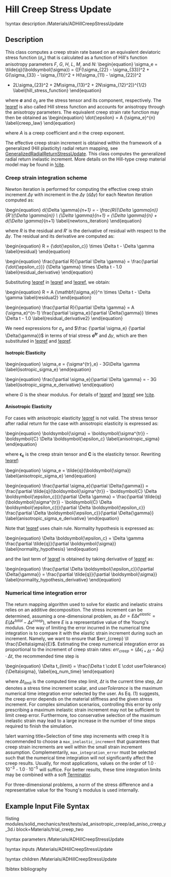 # Hill Creep Stress Update

!syntax description /Materials/ADHillCreepStressUpdate

## Description

This class computes a creep strain rate based on an equivalent deviatoric stress function (${\sigma_e}$) that
is calculated as a function of Hill's function anisotropy parameters $F$, $G$, $H$, $L$, $M$, and $N$:
\begin{equation}
\sigma_e = \tilde{q}(\boldsymbol{\sigma}) = {[F(\sigma_{22} - \sigma_{33})^2 + G(\sigma_{33} - \sigma_{11})^2 + H(\sigma_{11} - \sigma_{22})^2
+ 2L\sigma_{23}^2 + 2M\sigma_{13}^2 + 2N\sigma_{12}^2]}^{1/2}
\label{hill_stress_function}
\end{equation}

where $\boldsymbol{\sigma}$ and $\sigma_{ij}$ are the stress tensor and its component, respectively. The [!eqref](hill_stress_function) is also called Hill stress function and accounts for anisotropy through the anisotropy parameters. The equivalent creep strain rate function may then be obtained as
\begin{equation}
\dot{\epsilon} = A {\sigma_e}^{n}
\label{creep_law}
\end{equation}

where $A$ is a creep coefficient and $n$ the creep exponent.

The effective creep strain increment is obtained within the framework of a generalized (Hill plasticity) radial return mapping, see
[GeneralizedRadialReturnStressUpdate](/GeneralizedRadialReturnStressUpdate.md). This class computes the
generalized radial return inelastic increment. More details on the Hill-type creep material model may be found in [!cite](stewart2011anisotropic).


### Creep strain integration scheme

Newton iteration is performed for computing the effective creep strain increment $\Delta \gamma$ with increment in the $\Delta \gamma$ (d$\Delta \gamma$) for each Newton iteration computed as:

\begin{equation}
d{\Delta \gamma}_{n+1} = - \frac{R({\Delta \gamma}_n)}{R'({\Delta \gamma}_n)} \\
{\Delta \gamma}_{n+1} = {\Delta \gamma}_{n} + d{\Delta \gamma}_{n+1}
\label{newtons_iteration}
\end{equation}

where $R$ is the residual and $R'$ is the derivative of residual with respect to the ${\Delta \gamma}$. The residual and its derivative are computed as:

\begin{equation}
R = {\dot{\epsilon_c}} \times \Delta t - \Delta \gamma
\label{residual}
\end{equation}

\begin{equation}
\frac{\partial R}{\partial \Delta \gamma} = \frac{\partial {\dot{\epsilon_c}}} {\Delta \gamma} \times \Delta t - 1.0
\label{residual_derivative}
\end{equation}

Substituting [!eqref](creep_law) in [!eqref](residual) and [!eqref](residual_derivative), we obtain:

\begin{equation}
R = A {\mathbf{\sigma_e}}^n \times \Delta t - \Delta \gamma
\label{residual2}
\end{equation}

\begin{equation}
\frac{\partial R}{\partial \Delta \gamma} = A {\sigma_e}^{n-1} \frac{\partial \sigma_e}{\partial \Delta{\gamma}} \times \Delta t - 1.0
\label{residual_derivative2}
\end{equation}

We need expressions for $\sigma_e$ and $\frac {\partial \sigma_e} {\partial \Delta{\gamma}}$ in terms of trial stress $\mathbf{\sigma^{tr}}$ and $\Delta \gamma$, which are then substituted in [!eqref](residual2) and [!eqref](residual_derivative2).

#### Isotropic Elasticity

\begin{equation}
\sigma_e = {\sigma^{tr}_e} - 3G\Delta \gamma
\label{isotropic_sigma_e}
\end{equation}

\begin{equation}
\frac{\partial \sigma_e}{\partial \Delta \gamma} = - 3G
\label{isotropic_sigma_e_derivative}
\end{equation}

where $G$ is the shear modulus. For details of [!eqref](isotropic_sigma_e) and [!eqref](isotropic_sigma_e_derivative) see [!cite](dunne2005introduction).

#### Anisotropic Elasticity

For cases with anisotropic elasticity [!eqref](isotropic_sigma_e) is not valid. The stress tensor after radial return for the case with anisotropic elasticity is expressed as:

\begin{equation}
\boldsymbol{\sigma} = \boldsymbol{\sigma^{tr}} - \boldsymbol{C} \Delta \boldsymbol{\epsilon_c}
\label{anisotropic_sigma}
\end{equation}

where $\boldsymbol{\epsilon_c}$ is the creep strain tensor and $\boldsymbol{C}$ is the elasticity tensor. Rewriting [!eqref](hill_stress_function):

\begin{equation}
\sigma_e = \tilde{q}(\boldsymbol{\sigma})
\label{anisotropic_sigma_e}
\end{equation}

\begin{equation}
\frac{\partial \sigma_e}{\partial \Delta{\gamma}} = \frac{\partial \tilde{q}(\boldsymbol{\sigma^{tr}} - \boldsymbol{C} \Delta \boldsymbol{\epsilon_c})}{\partial \Delta \gamma} = \frac{\partial \tilde{q}(\boldsymbol{\sigma^{tr}} - \boldsymbol{C} \Delta \boldsymbol{\epsilon_c})}{\partial \Delta \boldsymbol{\epsilon_c}} \frac{\partial \Delta \boldsymbol{\epsilon_c}}{\partial \Delta{\gamma}}
\label{anisotropic_sigma_e_derivative}
\end{equation}

Note that [!eqref](anisotropic_sigma_e_derivative) uses chain rule. Normality hypothesis is expressed as:

\begin{equation}
\Delta \boldsymbol{\epsilon_c} = \Delta \gamma \frac{\partial \tilde{q}}{\partial \boldsymbol{\sigma}}
\label{normality_hypothesis}
\end{equation}

and the last term of [!eqref](anisotropic_sigma_e_derivative) is obtained by taking derivative of [!eqref](normality_hypothesis) as:

\begin{equation}
\frac{\partial \Delta \boldsymbol{\epsilon_c}}{\partial \Delta{\gamma}} = \frac{\partial \tilde{q}}{\partial \boldsymbol{\sigma}}
\label{normality_hypothesis_derivative}
\end{equation}

### Numerical time integration error

The return mapping algorithm used to solve for elastic and inelastic strains relies on an additive decomposition. The stress increment can be determined, assuming a one-dimensional problem, as $\Delta\sigma = E \Delta\epsilon^{elastic} = E (\Delta\epsilon^{total} - \Delta\epsilon^{creep})$, where $E$ is a representative value of the Young's modulus. One way of limiting the error incurred in the numerical time integration is to compare it with the elastic strain increment during such an increment. Namely, we want to ensure that $err_{creep} \ll \frac{\Delta\sigma}{E}$. Estimating the creep numerical integration error as proportional to the increment of creep strain rates: $err_{creep} = (\Delta\dot{\epsilon}_{t+\Delta t} - \Delta\dot{\epsilon}_{t}) \cdot \Delta t$, the recommended time step is

\begin{equation}
\Delta t_{limit} = \frac{\Delta t \cdot E \cdot userTolerance}{\Delta\sigma},
\label{eq_num_time}
\end{equation}

where $\Delta t_{limit}$ is the computed time step limit, $\Delta t$ is the current time step, $\Delta\sigma$ denotes a stress time increment scalar, and $userTolerance$ is the maximum numerical time integration error selected by the user. As Eq. (1) suggests, the creep error depends on the material stiffness and the given stress increment. For complex simulation scenarios, controlling this error by only prescribing a maximum inelastic strain increment may not be sufficient to limit creep error. Furthermore, too conservative selection of the maximum inelastic strain may lead to a large increase in the number of time steps required to finish the simulation.

!alert warning title=Selection of time step increments with creep
It is recommended to choose a `max_inelastic_increment` that guarantees that creep strain increments are well within the small strain increment assumption. Complementarily, `max_integration_error` must be selected such that the numerical time integration will not significantly affect the creep results. Usually, for most applications, values on the order of $1.0\cdot10^{-3}$ - $1.0\cdot10^{-5}$ will suffice. For better results, these time integration limits may be combined with a soft [Terminator](/Terminator.md).

For three-dimensional problems, a norm of the stress difference and a representative value for the Young's modulus is used internally.

## Example Input File Syntax

!listing modules/solid_mechanics/test/tests/ad_anisotropic_creep/ad_aniso_creep_y_3d.i block=Materials/trial_creep_two

!syntax parameters /Materials/ADHillCreepStressUpdate

!syntax inputs /Materials/ADHillCreepStressUpdate

!syntax children /Materials/ADHillCreepStressUpdate

!bibtex bibliography
